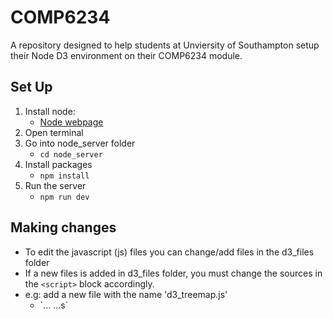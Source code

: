 # COMP6234

A repository designed to help students at Unviersity of Southampton setup their Node D3 environment on their COMP6234 module.

## Set Up

1. Install node:
   - [Node webpage](https://nodejs.org/en/)
2. Open terminal
3. Go into node_server folder
   - `cd node_server`
4. Install packages
   - `npm install`
5. Run the server
   - `npm run dev`

## Making changes

- To edit the javascript (js) files you can change/add files in the d3_files folder
- If a new files is added in d3_files folder, you must change the sources in the `<script>` block accordingly.
- e.g: add a new file with the name 'd3_treemap.js'
  - `...<body>
      <script src="./d3_files/d3_treemap.js"></script>
      <!-- This is where your code will go! -->
    </body>...s`
